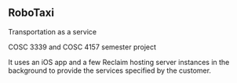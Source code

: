 RoboTaxi
-----
Transportation  as a service

COSC 3339 and COSC 4157 semester project

It uses an iOS app and a few Reclaim hosting server instances in the
background to provide the services specified by the customer.